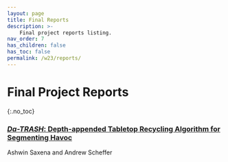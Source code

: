 ```yaml
---
layout: page
title: Final Reports
description: >-
    Final project reports listing.
nav_order: 7
has_children: false
has_toc: false
permalink: /w23/reports/
---
```


# Final Project Reports
{:.no_toc}



<!-- ### [Example Project: A final project template for DeepRob](/reports/example/)
Anthony Opipari, Huijie Zhang, Jiyue Zhu, Karthik Desingh, and Odest Chadwicke Jenkins -->

### [*Da-TRASH*: Depth-appended Tabletop Recycling Algorithm for Segmenting Havoc](/w23/reports/da-trash)
Ashwin Saxena and Andrew Scheffer


